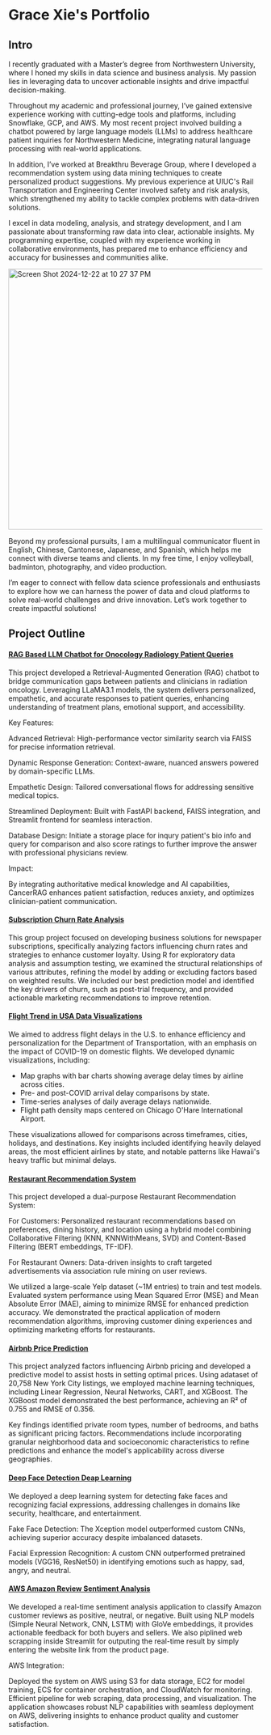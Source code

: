 # Grace Xie's Portfolio


## **Intro**

I recently graduated with a Master’s degree from Northwestern University, where I honed my skills in data science and business analysis. My passion lies in leveraging data to uncover actionable insights and drive impactful decision-making.

Throughout my academic and professional journey, I’ve gained extensive experience working with cutting-edge tools and platforms, including Snowflake, GCP, and AWS. My most recent project involved building a chatbot powered by large language models (LLMs) to address healthcare patient inquiries for Northwestern Medicine, integrating natural language processing with real-world applications.

In addition, I’ve worked at Breakthru Beverage Group, where I developed a recommendation system using data mining techniques to create personalized product suggestions. My previous experience at UIUC's Rail Transportation and Engineering Center involved safety and risk analysis, which strengthened my ability to tackle complex problems with data-driven solutions.

I excel in data modeling, analysis, and strategy development, and I am passionate about transforming raw data into clear, actionable insights. My programming expertise, coupled with my experience working in collaborative environments, has prepared me to enhance efficiency and accuracy for businesses and communities alike.

<img width="516" alt="Screen Shot 2024-12-22 at 10 27 37 PM" src="https://github.com/user-attachments/assets/ee7dc9c5-37c0-4ad6-a384-ab249eafbbb2" />


Beyond my professional pursuits, I am a multilingual communicator fluent in English, Chinese, Cantonese, Japanese, and Spanish, which helps me connect with diverse teams and clients. In my free time, I enjoy volleyball, badminton, photography, and video production.

I’m eager to connect with fellow data science professionals and enthusiasts to explore how we can harness the power of data and cloud platforms to solve real-world challenges and drive innovation. Let’s work together to create impactful solutions!


## Project Outline

#### [RAG Based LLM Chatbot for Onocology Radiology Patient Queries](https://github.com/GraceXiey/portfolio/tree/main/Radiology-RAG-LLM-Chatbot)

This project developed a Retrieval-Augmented Generation (RAG) chatbot to bridge communication gaps between patients and clinicians in radiation oncology. Leveraging LLaMA3.1 models, the system delivers personalized, empathetic, and accurate responses to patient queries, enhancing understanding of treatment plans, emotional support, and accessibility.

Key Features:

Advanced Retrieval: High-performance vector similarity search via FAISS for precise information retrieval.

Dynamic Response Generation: Context-aware, nuanced answers powered by domain-specific LLMs.

Empathetic Design: Tailored conversational flows for addressing sensitive medical topics.

Streamlined Deployment: Built with FastAPI backend, FAISS integration, and Streamlit frontend for seamless interaction.

Database Design: Initiate a storage place for inqury patient's bio info and query for comparison and also score ratings to further improve the answer with professional physicians review.

Impact:

By integrating authoritative medical knowledge and AI capabilities, CancerRAG enhances patient satisfaction, reduces anxiety, and optimizes clinician-patient communication.

#### [Subscription Churn Rate Analysis](https://github.com/GraceXiey/portfolio/tree/main/Subscription-Churn-Rate-Analysis) 

This group project focused on developing business solutions for newspaper subscriptions, specifically analyzing factors influencing churn rates and strategies to enhance customer loyalty. Using R for exploratory data analysis and assumption testing, we examined the structural relationships of various attributes, refining the model by adding or excluding factors based on weighted results. We included our best prediction model and identified the key drivers of churn, such as post-trial frequency, and provided actionable marketing recommendations to improve retention.

#### [Flight Trend in USA Data Visualizations](https://github.com/GraceXiey/portfolio/tree/main/Tableau-Flight-Trend-Analysis)

We aimed to address flight delays in the U.S. to enhance efficiency and personalization for the Department of Transportation, with an emphasis on the impact of COVID-19 on domestic flights. We developed dynamic visualizations, including:

- Map graphs with bar charts showing average delay times by airline across cities.
- Pre- and post-COVID arrival delay comparisons by state.
- Time-series analyses of daily average delays nationwide.
- Flight path density maps centered on Chicago O'Hare International Airport.
  
These visualizations allowed for comparisons across timeframes, cities, holidays, and destinations. Key insights included identifying heavily delayed areas, the most efficient airlines by state, and notable patterns like Hawaii's heavy traffic but minimal delays.

#### [Restaurant Recommendation System](https://github.com/GraceXiey/portfolio/tree/main/Yelp-Restaurant-Recomendation-System)

This project developed a dual-purpose Restaurant Recommendation System:

For Customers: Personalized restaurant recommendations based on preferences, dining history, and location using a hybrid model combining Collaborative Filtering (KNN, KNNWithMeans, SVD) and Content-Based Filtering (BERT embeddings, TF-IDF).

For Restaurant Owners: Data-driven insights to craft targeted advertisements via association rule mining on user reviews.

We utilized a large-scale Yelp dataset (~1M entries) to train and test models. Evaluated system performance using Mean Squared Error (MSE) and Mean Absolute Error (MAE), aiming to minimize RMSE for enhanced prediction accuracy. We demonstrated the practical application of modern recommendation algorithms, improving customer dining experiences and optimizing marketing efforts for restaurants.

#### [Airbnb Price Prediction](https://github.com/GraceXiey/portfolio/tree/main/R-NYC-Leasing-Price)

This project analyzed factors influencing Airbnb pricing and developed a predictive model to assist hosts in setting optimal prices. Using adataset of 20,758 New York City listings, we employed machine learning techniques, including Linear Regression, Neural Networks, CART, and XGBoost. The XGBoost model demonstrated the best performance, achieving an R² of 0.755 and RMSE of 0.356.

Key findings identified private room types, number of bedrooms, and baths as significant pricing factors. Recommendations include incorporating granular neighborhood data and socioeconomic characteristics to refine predictions and enhance the model's applicability across diverse geographies.

#### [Deep Face Detection Deap Learning](https://github.com/GraceXiey/portfolio/tree/main/DL-fakeface)

We deployed a deep learning system for detecting fake faces and recognizing facial expressions, addressing challenges in domains like security, healthcare, and entertainment.

Fake Face Detection: The Xception model outperformed custom CNNs, achieving superior accuracy despite imbalanced datasets.

Facial Expression Recognition: A custom CNN outperformed pretrained models (VGG16, ResNet50) in identifying emotions such as happy, sad, angry, and neutral.

#### [AWS Amazon Review Sentiment Analysis](https://github.com/GraceXiey/portfolio/tree/main/AWS-Amazon-Sentiment-Analysis)

We developed a real-time sentiment analysis application to classify Amazon customer reviews as positive, neutral, or negative. Built using NLP models (Simple Neural Network, CNN, LSTM) with GloVe embeddings, it provides actionable feedback for both buyers and sellers. We also piplined web scrapping inside Streamlit for outputing the real-time result by simply entering the website link from the product page.

AWS Integration:

Deployed the system on AWS using S3 for data storage, EC2 for model training, ECS for container orchestration, and CloudWatch for monitoring.
Efficient pipeline for web scraping, data processing, and visualization.
The application showcases robust NLP capabilities with seamless deployment on AWS, delivering insights to enhance product quality and customer satisfaction.



